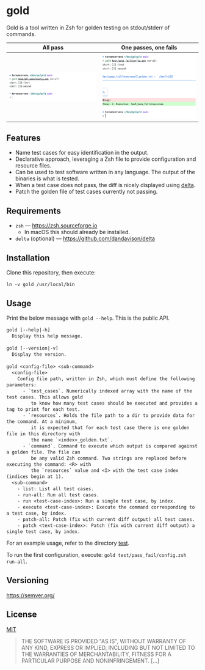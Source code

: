 # gold

Gold is a tool written in Zsh for golden testing on stdout/stderr of commands.

<table>
  <tr>
    <th>All pass</th>
    <th>One passes, one fails</th>
  </tr>
  <tr>
    <th><img src="./media/all_pass.png"></th>
    <th><img src="./media/pass_fail.png"></th>
  </tr>
</table>

## Features

- Name test cases for easy identification in the output.
- Declarative approach, leveraging a Zsh file to provide configuration and resource files.
- Can be used to test software written in any language. The output of the binaries is what is tested.
- When a test case does not pass, the diff is nicely displayed using [delta](https://github.com/dandavison/delta).
- Patch the golden file of test cases currently not passing.

## Requirements

- `zsh` — <https://zsh.sourceforge.io>
  - In macOS this should already be installed.
- `delta` (optional) — <https://github.com/dandavison/delta>

## Installation

Clone this repository, then execute:

```text
ln -v gold /usr/local/bin
```

## Usage

Print the below message with `gold --help`. This is the public API.

```text
gold [--help|-h]
  Display this help message.

gold [--version|-v]
  Display the version.

gold <config-file> <sub-command>
  <config-file>
    Config file path, written in Zsh, which must define the following parameters:
      - `test_cases`. Numerically indexed array with the name of the test cases. This allows gold
         to know how many test cases should be executed and provides a tag to print for each test.
      - `resources`. Holds the file path to a dir to provide data for the command. At a minimum,
         it is expected that for each test case there is one golden file in this directory with
         the name `<index>_golden.txt`.
      - `command`. Command to execute which output is compared against a golden file. The file can
         be any valid Zsh command. Two strings are replaced before executing the command: <R> with
         the `resources` value and <I> with the test case index (indices begin at 1).
  <sub-command>
    - list: List all test cases.
    - run-all: Run all test cases.
    - run <test-case-index>: Run a single test case, by index.
    - execute <test-case-index>: Execute the command corresponding to a test case, by index.
    - patch-all: Patch (fix with current diff output) all test cases.
    - patch <text-case-index>: Patch (fix with current diff output) a single test case, by index.
```

For an example usage, refer to the directory [test](./test).

To run the first configuration, execute: `gold test/pass_fail/config.zsh run-all`.

## Versioning

<https://semver.org/>

## License

[MIT](./LICENSE)

> THE SOFTWARE IS PROVIDED "AS IS", WITHOUT WARRANTY OF ANY KIND, EXPRESS OR
> IMPLIED, INCLUDING BUT NOT LIMITED TO THE WARRANTIES OF MERCHANTABILITY,
> FITNESS FOR A PARTICULAR PURPOSE AND NONINFRINGEMENT. [...]
